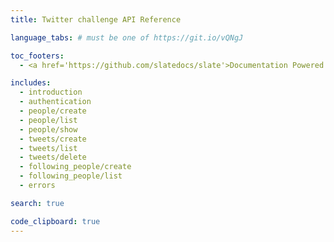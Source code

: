 ```yaml
---
title: Twitter challenge API Reference

language_tabs: # must be one of https://git.io/vQNgJ

toc_footers:
  - <a href='https://github.com/slatedocs/slate'>Documentation Powered by Slate</a>

includes:
  - introduction
  - authentication
  - people/create
  - people/list
  - people/show
  - tweets/create
  - tweets/list
  - tweets/delete
  - following_people/create
  - following_people/list
  - errors

search: true

code_clipboard: true
---
```

